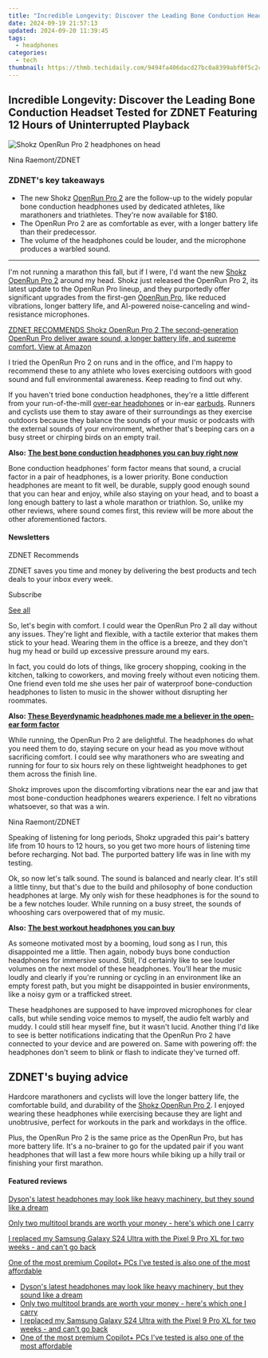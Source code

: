 ```yaml
---
title: "Incredible Longevity: Discover the Leading Bone Conduction Headset Tested for ZDNET Featuring 12 Hours of Uninterrupted Playback"
date: 2024-09-19 21:57:13
updated: 2024-09-20 11:39:45
tags:
  - headphones
categories:
  - tech
thumbnail: https://thmb.techidaily.com/9494fa406dacd27bc0a8399abf0f5c2cdeea0b8aa75efb7a468c42f00541db6c.jpg
---
```


## Incredible Longevity: Discover the Leading Bone Conduction Headset Tested for ZDNET Featuring 12 Hours of Uninterrupted Playback

![Shokz OpenRun Pro 2 headphones on head](https://www.zdnet.com/a/img/resize/66e7b1806c3713734abc441d69881af24aa9fcd7/2024/08/27/8e3835ce-6ac2-4afd-ba58-aa16088a21ea/dsc02219.jpg?auto=webp&precrop=2997,1683,x0,y52&width=1280)

Nina Raemont/ZDNET

### ZDNET's key takeaways 

* The new Shokz [OpenRun Pro 2](https://buy.geni.us/Proxy.ashx?TSID=368250&GR%5FURL=https%3A%2F%2Fwww.amazon.com%2Fgp%2Faw%2Fd%2FB0D2HKCMBP%3Ftag%3Dzd-buy-button-20%26ascsubtag%3D%5F%5FCOM%5FCLICK%5FID%5F%5F%7Cf443c279-d638-42a7-819b-566cfb131e81%7Cdtp&dtb=1) are the follow-up to the widely popular bone conduction headphones used by dedicated athletes, like marathoners and triathletes. They're now available for $180\.
* The OpenRun Pro 2 are as comfortable as ever, with a longer battery life than their predecessor.
* The volume of the headphones could be louder, and the microphone produces a warbled sound.

---

I'm not running a marathon this fall, but if I were, I'd want the new [Shokz OpenRun Pro 2](https://buy.geni.us/Proxy.ashx?TSID=368250&GR%5FURL=https%3A%2F%2Fwww.amazon.com%2Fgp%2Faw%2Fd%2FB0D2HKCMBP%3Ftag%3Dzd-buy-button-20%26ascsubtag%3D%5F%5FCOM%5FCLICK%5FID%5F%5F%7Cf443c279-d638-42a7-819b-566cfb131e81%7Cdtp&dtb=1) around my head. Shokz just released the OpenRun Pro 2, its latest update to the OpenRun Pro lineup, and they purportedly offer significant upgrades from the first-gen [OpenRun Pro](https://www.zdnet.com/article/shokz-openrun-pro-review/), like reduced vibrations, longer battery life, and AI-powered noise-canceling and wind-resistance microphones.

[ZDNET RECOMMENDS Shokz OpenRun Pro 2 The second-generation OpenRun Pro deliver aware sound, a longer battery life, and supreme comfort. View at Amazon](https://buy.geni.us/Proxy.ashx?TSID=368250&GR%5FURL=https%3A%2F%2Fwww.amazon.com%2Fgp%2Faw%2Fd%2FB0D2HKCMBP%3Ftag%3Dzd-buy-button-20%26ascsubtag%3D%5F%5FCOM%5FCLICK%5FID%5F%5F%7Cf443c279-d638-42a7-819b-566cfb131e81%7Cdtp&dtb=1)

I tried the OpenRun Pro 2 on runs and in the office, and I'm happy to recommend these to any athlete who loves exercising outdoors with good sound and full environmental awareness. Keep reading to find out why.

If you haven't tried bone conduction headphones, they're a little different from your run-of-the-mill [over-ear headphones](https://www.zdnet.com/article/best-over-ear-headphones/) or in-ear [earbuds](https://www.zdnet.com/article/best-earbuds/). Runners and cyclists use them to stay aware of their surroundings as they exercise outdoors because they balance the sounds of your music or podcasts with the external sounds of your environment, whether that's beeping cars on a busy street or chirping birds on an empty trail. 

**Also:** [**The best bone conduction headphones you can buy right now**](https://www.zdnet.com/article/best-bone-conduction-headphones/)

Bone conduction headphones' form factor means that sound, a crucial factor in a pair of headphones, is a lower priority. Bone conduction headphones are meant to fit well, be durable, supply good enough sound that you can hear and enjoy, while also staying on your head, and to boast a long enough battery to last a whole marathon or triathlon. So, unlike my other reviews, where sound comes first, this review will be more about the other aforementioned factors. 

#### Newsletters

ZDNET Recommends

ZDNET saves you time and money by delivering the best products and tech deals to your inbox every week.

 Subscribe

[See all](https://www.zdnet.com/newsletters/)

So, let's begin with comfort. I could wear the OpenRun Pro 2 all day without any issues. They're light and flexible, with a tactile exterior that makes them stick to your head. Wearing them in the office is a breeze, and they don't hug my head or build up excessive pressure around my ears.

In fact, you could do lots of things, like grocery shopping, cooking in the kitchen, talking to coworkers, and moving freely without even noticing them. One friend even told me she uses her pair of waterproof bone-conduction headphones to listen to music in the shower without disrupting her roommates. 

**Also: [These Beyerdynamic headphones made me a believer in the open-ear form factor](https://www.zdnet.com/article/these-beyerdynamic-headphones-made-me-a-believer-in-the-open-ear-form-factor/)**

While running, the OpenRun Pro 2 are delightful. The headphones do what you need them to do, staying secure on your head as you move without sacrificing comfort. I could see why marathoners who are sweating and running for four to six hours rely on these lightweight headphones to get them across the finish line.

Shokz improves upon the discomforting vibrations near the ear and jaw that most bone-conduction headphones wearers experience. I felt no vibrations whatsoever, so that was a win. 

Nina Raemont/ZDNET

Speaking of listening for long periods, Shokz upgraded this pair's battery life from 10 hours to 12 hours, so you get two more hours of listening time before recharging. Not bad. The purported battery life was in line with my testing.

Ok, so now let's talk sound. The sound is balanced and nearly clear. It's still a little tinny, but that's due to the build and philosophy of bone conduction headphones at large. My only wish for these headphones is for the sound to be a few notches louder. While running on a busy street, the sounds of whooshing cars overpowered that of my music.

**Also:** [**The best workout headphones you can buy**](https://www.zdnet.com/article/best-workout-headphones/)

As someone motivated most by a booming, loud song as I run, this disappointed me a little. Then again, nobody buys bone conduction headphones for immersive sound. Still, I'd certainly like to see louder volumes on the next model of these headphones. You'll hear the music loudly and clearly if you're running or cycling in an environment like an empty forest path, but you might be disappointed in busier environments, like a noisy gym or a trafficked street.

These headphones are supposed to have improved microphones for clear calls, but while sending voice memos to myself, the audio felt warbly and muddy. I could still hear myself fine, but it wasn't lucid. Another thing I'd like to see is better notifications indicating that the OpenRun Pro 2 have connected to your device and are powered on. Same with powering off: the headphones don't seem to blink or flash to indicate they've turned off.

## ZDNET's buying advice 

Hardcore marathoners and cyclists will love the longer battery life, the comfortable build, and durability of the [Shokz OpenRun Pro 2](https://buy.geni.us/Proxy.ashx?TSID=368250&GR%5FURL=https%3A%2F%2Fwww.amazon.com%2Fgp%2Faw%2Fd%2FB0D2HKCMBP%3Ftag%3Dzd-buy-button-20%26ascsubtag%3D%5F%5FCOM%5FCLICK%5FID%5F%5F%7Cf443c279-d638-42a7-819b-566cfb131e81%7Cdtp&dtb=1). I enjoyed wearing these headphones while exercising because they are light and unobtrusive, perfect for workouts in the park and workdays in the office.

Plus, the OpenRun Pro 2 is the same price as the OpenRun Pro, but has more battery life. It's a no-brainer to go for the updated pair if you want headphones that will last a few more hours while biking up a hilly trail or finishing your first marathon.

#### Featured reviews

[Dyson's latest headphones may look like heavy machinery, but they sound like a dream](https://www.zdnet.com/article/i-tested-dysons-500-flagship-headphones-and-theyre-more-competitive-than-expected/ "Dyson's latest headphones may look like heavy machinery, but they sound like a dream")

[Only two multitool brands are worth your money - here's which one I carry](https://www.zdnet.com/article/only-two-multitool-brands-are-worth-your-money-heres-which-one-i-carry/ "Only two multitool brands are worth your money - here's which one I carry")

[I replaced my Samsung Galaxy S24 Ultra with the Pixel 9 Pro XL for two weeks - and can't go back](https://www.zdnet.com/article/i-replaced-my-samsung-galaxy-s24-ultra-with-the-pixel-9-pro-xl-for-two-weeks-and-cant-go-back/ "I replaced my Samsung Galaxy S24 Ultra with the Pixel 9 Pro XL for two weeks - and can't go back")

[One of the most premium Copilot+ PCs I've tested is also one of the most affordable](https://www.zdnet.com/article/one-of-the-most-premium-copilot-pcs-ive-tested-is-also-one-of-the-most-affordable/ "One of the most premium Copilot+ PCs I've tested is also one of the most affordable")

* [Dyson's latest headphones may look like heavy machinery, but they sound like a dream](https://www.zdnet.com/article/i-tested-dysons-500-flagship-headphones-and-theyre-more-competitive-than-expected/ "Dyson's latest headphones may look like heavy machinery, but they sound like a dream")
* [Only two multitool brands are worth your money - here's which one I carry](https://www.zdnet.com/article/only-two-multitool-brands-are-worth-your-money-heres-which-one-i-carry/ "Only two multitool brands are worth your money - here's which one I carry")
* [I replaced my Samsung Galaxy S24 Ultra with the Pixel 9 Pro XL for two weeks - and can't go back](https://www.zdnet.com/article/i-replaced-my-samsung-galaxy-s24-ultra-with-the-pixel-9-pro-xl-for-two-weeks-and-cant-go-back/ "I replaced my Samsung Galaxy S24 Ultra with the Pixel 9 Pro XL for two weeks - and can't go back")
* [One of the most premium Copilot+ PCs I've tested is also one of the most affordable](https://www.zdnet.com/article/one-of-the-most-premium-copilot-pcs-ive-tested-is-also-one-of-the-most-affordable/ "One of the most premium Copilot+ PCs I've tested is also one of the most affordable")

<ins class="adsbygoogle"
     style="display:block"
     data-ad-format="autorelaxed"
     data-ad-client="ca-pub-7571918770474297"
     data-ad-slot="1223367746"></ins>



<ins class="adsbygoogle"
     style="display:block"
     data-ad-client="ca-pub-7571918770474297"
     data-ad-slot="8358498916"
     data-ad-format="auto"
     data-full-width-responsive="true"></ins>
